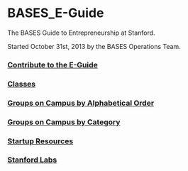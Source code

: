 BASES_E-Guide
=============

The BASES Guide to Entrepreneurship at Stanford.

Started October 31st, 2013 by the BASES Operations Team.

### [Contribute to the E-Guide](contribute.md)

### [Classes](classes.md)

### [Groups on Campus by Alphabetical Order](groups_alphabetical.md)

### [Groups on Campus by Category](groups_category.md)

### [Startup Resources](startup_resources.md)

### [Stanford Labs](labs.md)

